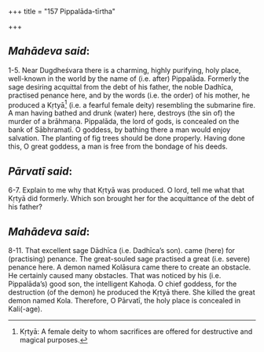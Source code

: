 +++
title = "157 Pippalāda-tīrtha"

+++
 

## *Mahādeva said*:

1-5. Near Dugdheśvara there is a charming, highly purifying, holy place, well-known in the world by the name of (i.e. after) Pippalāda. Formerly the sage desiring acquittal from the debt of his father, the noble Dadhīca, practised penance here, and by the words (i.e. the order) of his mother, he produced a Kṛtyā[^1] (i.e. a fearful female deity) resembling the submarine fire. A man having bathed and drunk (water) here, destroys (the sin of) the murder of a brāhmaṇa. Pippalāda, the lord of gods, is concealed on the bank of Sābhramatī. O goddess, by bathing there a man would enjoy salvation. The planting of fig trees should be done properly. Having done this, O great goddess, a man is free from the bondage of his deeds.

[^1]:  Kṛtyā: A female deity to whom sacrifices are offered for destructive and magical purposes.

## *Pārvatī said*:

6-7. Explain to me why that Kṛtyā was produced. O lord, tell me what that Kṛtyā did formerly. Which son brought her for the acquittance of the debt of his father?

## *Mahādeva said*:

8-11. That excellent sage Dādhīca (i.e. Dadhīca’s son). came (here) for (practising) penance. The great-souled sage practised a great (i.e. severe) penance here. A demon named Kolāsura came there to create an obstacle. He certainly caused many obstacles. That was noticed by his (i.e. Pippalāda’s) good son, the intelligent Kahoḍa. O chief goddess, for the destruction (of the demon) he produced the Kṛtyā there. She killed the great demon named Kola. Therefore, O Pārvatī, the holy place is concealed in Kali(-age).



